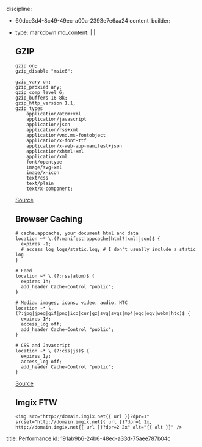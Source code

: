 discipline:
  - 60dce3d4-8c49-49ec-a00a-2393e7e6aa24
content_builder:
  - 
    type: markdown
    md_content: |
      |
      ## GZIP
      
      ```
      gzip on;
      gzip_disable "msie6";
      
      gzip_vary on;
      gzip_proxied any;
      gzip_comp_level 6;
      gzip_buffers 16 8k;
      gzip_http_version 1.1;
      gzip_types
          application/atom+xml
          application/javascript
          application/json
          application/rss+xml
          application/vnd.ms-fontobject
          application/x-font-ttf
          application/x-web-app-manifest+json
          application/xhtml+xml
          application/xml
          font/opentype
          image/svg+xml
          image/x-icon
          text/css
          text/plain
          text/x-component;
      ```
      
      [Source](https://mattstauffer.co/blog/enabling-gzip-on-nginx-servers-including-laravel-forge)
      
      ## Browser Caching
      ```
      # cache.appcache, your document html and data
      location ~* \.(?:manifest|appcache|html?|xml|json)$ {
      	expires -1;
      	# access_log logs/static.log; # I don't usually include a static log
      }
      
      # Feed
      location ~* \.(?:rss|atom)$ {
      	expires 1h;
      	add_header Cache-Control "public";
      }
      
      # Media: images, icons, video, audio, HTC
      location ~* \.(?:jpg|jpeg|gif|png|ico|cur|gz|svg|svgz|mp4|ogg|ogv|webm|htc)$ {
      	expires 1M;
      	access_log off;
      	add_header Cache-Control "public";
      }
      
      # CSS and Javascript
      location ~* \.(?:css|js)$ {
      	expires 1y;
      	access_log off;
      	add_header Cache-Control "public";
      }
      ```
      
      [Source](https://serversforhackers.com/nginx-caching)
      
      
      ## Imgix FTW
      
      ```
      <img src="http://domain.imgix.net{{ url }}?dpr=1" srcset="http://domain.imgix.net{{ url }}?dpr=1 1x, http://domain.imgix.net{{ url }}?dpr=2 2x" alt="{{ alt }}" />
      ```
title: Performance
id: 191ab9b6-24b6-48ec-a33d-75aee787b04c

